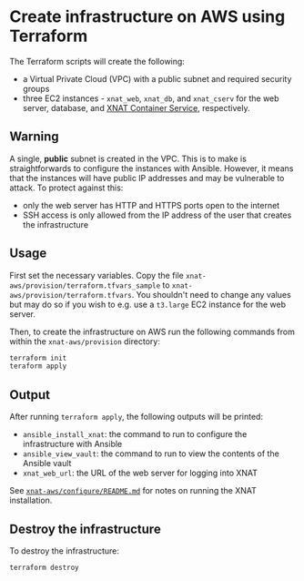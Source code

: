 # Create infrastructure on AWS using Terraform

The Terraform scripts will create the following:

- a Virtual Private Cloud (VPC) with a public subnet and required security groups
- three EC2 instances - `xnat_web`, `xnat_db`, and `xnat_cserv` for the web server, database, and [XNAT Container Service](https://wiki.xnat.org/container-service/), respectively.

## Warning

A single, **public** subnet is created in the VPC. This is to make is straightforwards to configure the instances with Ansible. However, it means that the instances will have public IP addresses and may be vulnerable to attack. To protect against this:

- only the web server has HTTP and HTTPS ports open to the internet
- SSH access is only allowed from the IP address of the user that creates the infrastructure

## Usage

First set the necessary variables. Copy the file `xnat-aws/provision/terraform.tfvars_sample` to `xnat-aws/provision/terraform.tfvars`. You shouldn't need to change any values but may do so if you wish to e.g. use a `t3.large` EC2 instance for the web server.

Then, to create the infrastructure on AWS run the following commands from within the `xnat-aws/provision` directory:

```bash
terraform init
teraform apply
```

## Output

After running `terraform apply`, the following outputs will be printed:

- `ansible_install_xnat`: the command to run to configure the infrastructure with Ansible
- `ansible_view_vault`: the command to run to view the contents of the Ansible vault
- `xnat_web_url`: the URL of the web server for logging into XNAT

See [`xnat-aws/configure/README.md`](../configure/README.md#deploy-xnat) for notes on running the XNAT installation.

## Destroy the infrastructure

To destroy the infrastructure:

```bash
terraform destroy
```
